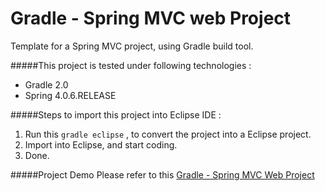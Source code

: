 Gradle - Spring MVC web Project
===============================
Template for a Spring MVC project, using Gradle build tool.

#####This project is tested under following technologies :
* Gradle 2.0
* Spring 4.0.6.RELEASE

#####Steps to import this project into Eclipse IDE :

1. Run this `gradle eclipse` , to convert the project into a Eclipse project. 
2. Import into Eclipse, and start coding. 
3. Done.

#####Project Demo
Please refer to this [Gradle - Spring MVC Web Project](http://www.mkyong.com/spring-mvc/gradle-spring-mvc-web-project-example/)

